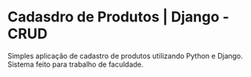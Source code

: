 # Cadasdro de Produtos | Django - CRUD
Simples aplicação de cadastro de produtos utilizando Python e Django. Sistema feito para trabalho de faculdade.
